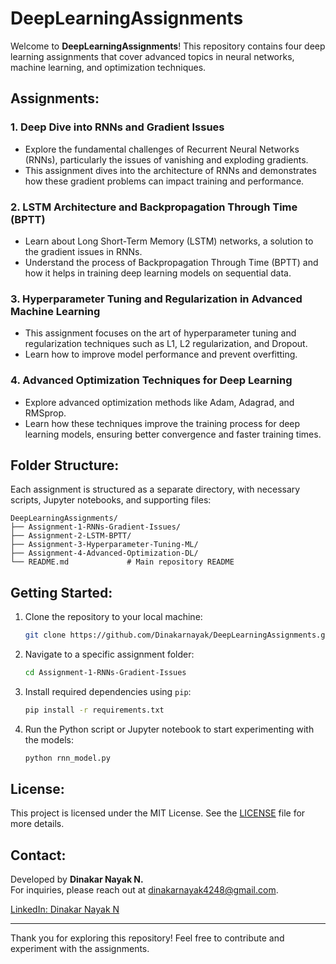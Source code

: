 
# DeepLearningAssignments

Welcome to **DeepLearningAssignments**! This repository contains four deep learning assignments that cover advanced topics in neural networks, machine learning, and optimization techniques.

## Assignments:

### 1. **Deep Dive into RNNs and Gradient Issues** 
   - Explore the fundamental challenges of Recurrent Neural Networks (RNNs), particularly the issues of vanishing and exploding gradients.
   - This assignment dives into the architecture of RNNs and demonstrates how these gradient problems can impact training and performance.

### 2. **LSTM Architecture and Backpropagation Through Time (BPTT)**
   - Learn about Long Short-Term Memory (LSTM) networks, a solution to the gradient issues in RNNs.
   - Understand the process of Backpropagation Through Time (BPTT) and how it helps in training deep learning models on sequential data.

### 3. **Hyperparameter Tuning and Regularization in Advanced Machine Learning**
   - This assignment focuses on the art of hyperparameter tuning and regularization techniques such as L1, L2 regularization, and Dropout.
   - Learn how to improve model performance and prevent overfitting.

### 4. **Advanced Optimization Techniques for Deep Learning**
   - Explore advanced optimization methods like Adam, Adagrad, and RMSprop.
   - Learn how these techniques improve the training process for deep learning models, ensuring better convergence and faster training times.

## Folder Structure:

Each assignment is structured as a separate directory, with necessary scripts, Jupyter notebooks, and supporting files:

```
DeepLearningAssignments/
├── Assignment-1-RNNs-Gradient-Issues/
├── Assignment-2-LSTM-BPTT/
├── Assignment-3-Hyperparameter-Tuning-ML/
├── Assignment-4-Advanced-Optimization-DL/
└── README.md             # Main repository README
```

## Getting Started:

1. Clone the repository to your local machine:
   ```bash
   git clone https://github.com/Dinakarnayak/DeepLearningAssignments.git
   ```

2. Navigate to a specific assignment folder:
   ```bash
   cd Assignment-1-RNNs-Gradient-Issues
   ```

3. Install required dependencies using `pip`:
   ```bash
   pip install -r requirements.txt
   ```

4. Run the Python script or Jupyter notebook to start experimenting with the models:
   ```bash
   python rnn_model.py
   ```

## License:

This project is licensed under the MIT License. See the [LICENSE](LICENSE) file for more details.

## Contact:

Developed by **Dinakar Nayak N.**  
For inquiries, please reach out at [dinakarnayak4248@gmail.com](mailto:dinakarnayak4248@gmail.com).

[LinkedIn: Dinakar Nayak N](https://www.linkedin.com/in/dinakar-nayak-n-125762232/)

---

Thank you for exploring this repository! Feel free to contribute and experiment with the assignments.


